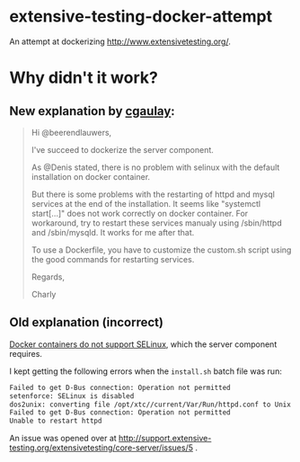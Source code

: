 # extensive-testing-docker-attempt
An attempt at dockerizing http://www.extensivetesting.org/.

# Why didn't it work?

## New explanation by [cgaulay](http://support.extensive-testing.org/cgaulay):

> Hi @beerendlauwers,
> 
> I've succeed to dockerize the server component.
> 
> As @Denis stated, there is no problem with selinux with the default installation on docker container.
> 
> But there is some problems with the restarting of httpd and mysql services at the end of the installation. It seems like "systemctl start[...]" does not work correctly on docker container. For workaround, try to restart these services manualy using /sbin/httpd and /sbin/mysqld. It works for me after that.
> 
> To use a Dockerfile, you have to customize the custom.sh script using the good commands for restarting services.
> 
> Regards,
> 
> Charly

## Old explanation (incorrect)

 [Docker containers do not support SELinux](http://serverfault.com/questions/757606/how-to-enable-selinux-inside-of-a-centos-docker-container), which the server component requires.
 
 I kept getting the following errors when the `install.sh` batch file was run:
 
 ```bash
 Failed to get D-Bus connection: Operation not permitted
setenforce: SELinux is disabled
dos2unix: converting file /opt/xtc//current/Var/Run/httpd.conf to Unix format ...
Failed to get D-Bus connection: Operation not permitted
Unable to restart httpd
```
An issue was opened over at http://support.extensive-testing.org/extensivetesting/core-server/issues/5 .
